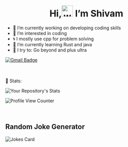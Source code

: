 
<h1 align="center">Hi,<img alt="wave" src="https://emojis.slackmojis.com/emojis/images/1588177020/8809/wave_hello.gif?1588177020" width="35"> I’m Shivam </h1>

- 🔭 I’m currently working on developing coding skills 
- 👀 I’m interested in coding 
- 🌀 I mostly use cpp for problem solving
- 🌱 I’m currently learning Rust and java
- 🧗 I try to: Go beyond and plus ultra

<!-- [![An image of @shivam00100's Holopin badges, which is a link to view their full Holopin profile](https://holopin.me/shivam00100)](https://holopin.io/@shivam00100)
[![An image of @shivam00100's Holopin badges, which is a link to view their full Holopin profile](https://holopin.me/shivam001002)](https://holopin.io/@shivam001002) -->
<!-- SOCAIL MEDIA HANDLES -->
[![Gmail Badge](https://img.shields.io/badge/-shivamrai.srai.shiva@gmail.com-c14438?style=curve-square&logo=Gmail&logoColor=white&link=mailto:shivamrai.srai.shiva@gmail.com)](mailto:shivamrai.srai.shiva@gmail.com)



<!-- STATISTICS ABOUT PROFILE -->

<br><br>
 📶 Stats:
 
![Your Repository's Stats](https://github-readme-stats.vercel.app/api?username=Shivam00100&show_icons=true)


![Profile View Counter](https://komarev.com/ghpvc/?username=Shivam00100)

<!-- <br>
## My Contribution snake
![Contribution snake example](https://github.com/<shivam00100>/<shivam00100>/blob/output/github-contribution-grid-snake.svg) -->

<br>

## Random Joke Generator
![Jokes Card](https://readme-jokes.vercel.app/api)
